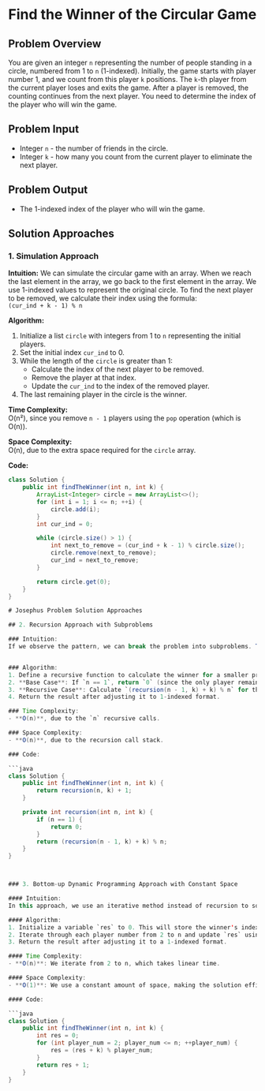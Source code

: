 # Find the Winner of the Circular Game

## Problem Overview

You are given an integer `n` representing the number of people standing in a circle, numbered from 1 to `n` (1-indexed). Initially, the game starts with player number 1, and we count from this player `k` positions. The `k`-th player from the current player loses and exits the game. After a player is removed, the counting continues from the next player. You need to determine the index of the player who will win the game.

## Problem Input

- Integer `n` - the number of friends in the circle.
- Integer `k` - how many you count from the current player to eliminate the next player.

## Problem Output

- The 1-indexed index of the player who will win the game.

## Solution Approaches

### 1. **Simulation Approach**

**Intuition:**
We can simulate the circular game with an array. When we reach the last element in the array, we go back to the first element in the array. We use 1-indexed values to represent the original circle. To find the next player to be removed, we calculate their index using the formula:  
`(cur_ind + k - 1) % n`

**Algorithm:**
1. Initialize a list `circle` with integers from 1 to `n` representing the initial players.
2. Set the initial index `cur_ind` to 0.
3. While the length of the `circle` is greater than 1:
   - Calculate the index of the next player to be removed.
   - Remove the player at that index.
   - Update the `cur_ind` to the index of the removed player.
4. The last remaining player in the circle is the winner.

**Time Complexity:**  
O(n²), since you remove `n - 1` players using the `pop` operation (which is O(n)).

**Space Complexity:**  
O(n), due to the extra space required for the `circle` array.

**Code:**
```java
class Solution {
    public int findTheWinner(int n, int k) {
        ArrayList<Integer> circle = new ArrayList<>();
        for (int i = 1; i <= n; ++i) {
            circle.add(i);
        }
        int cur_ind = 0;

        while (circle.size() > 1) {
            int next_to_remove = (cur_ind + k - 1) % circle.size();
            circle.remove(next_to_remove);
            cur_ind = next_to_remove;
        }

        return circle.get(0);
    }
}

# Josephus Problem Solution Approaches

## 2. Recursion Approach with Subproblems

### Intuition:
If we observe the pattern, we can break the problem into subproblems. The winner of the game with `n` players is closely related to the winner of the game with `n-1` players. We can use recursion to solve this problem. Given a circle of size `n`, the position of the winner is given by the formula:


### Algorithm:
1. Define a recursive function to calculate the winner for a smaller problem.
2. **Base Case**: If `n == 1`, return `0` (since the only player remaining is the winner).
3. **Recursive Case**: Calculate `(recursion(n - 1, k) + k) % n` for the subproblem.
4. Return the result after adjusting it to 1-indexed format.

### Time Complexity:
- **O(n)**, due to the `n` recursive calls.

### Space Complexity:
- **O(n)**, due to the recursion call stack.

### Code:

```java
class Solution {
    public int findTheWinner(int n, int k) {
        return recursion(n, k) + 1;
    }

    private int recursion(int n, int k) {
        if (n == 1) {
            return 0;
        }
        return (recursion(n - 1, k) + k) % n;
    }
}



### 3. Bottom-up Dynamic Programming Approach with Constant Space

#### Intuition:
In this approach, we use an iterative method instead of recursion to solve the problem from bottom-up. We calculate the winner for each subproblem iteratively, starting from smaller sizes (2) up to n. This approach only requires constant space since we do not need to store intermediate results for the subproblems.

#### Algorithm:
1. Initialize a variable `res` to 0. This will store the winner's index for each subproblem.
2. Iterate through each player number from 2 to n and update `res` using the formula `(res + k) % player_num`.
3. Return the result after adjusting it to a 1-indexed format.

#### Time Complexity:
- **O(n)**: We iterate from 2 to n, which takes linear time.

#### Space Complexity:
- **O(1)**: We use a constant amount of space, making the solution efficient in terms of space.

#### Code:

```java
class Solution {
    public int findTheWinner(int n, int k) {
        int res = 0;
        for (int player_num = 2; player_num <= n; ++player_num) {
            res = (res + k) % player_num;
        }
        return res + 1;
    }
}
